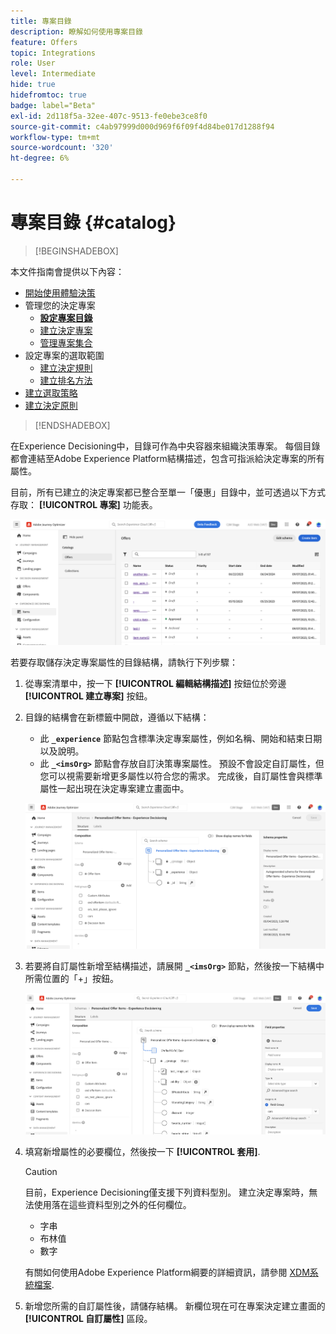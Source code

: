 ```yaml
---
title: 專案目錄
description: 瞭解如何使用專案目錄
feature: Offers
topic: Integrations
role: User
level: Intermediate
hide: true
hidefromtoc: true
badge: label="Beta"
exl-id: 2d118f5a-32ee-407c-9513-fe0ebe3ce8f0
source-git-commit: c4ab97999d000d969f6f09f4d84be017d1288f94
workflow-type: tm+mt
source-wordcount: '320'
ht-degree: 6%

---
```


# 專案目錄 {#catalog}

>[!BEGINSHADEBOX]

本文件指南會提供以下內容：

* [開始使用體驗決策](gs-experience-decisioning.md)
* 管理您的決定專案
   * **[設定專案目錄](catalogs.md)**
   * [建立決定專案](items.md)
   * [管理專案集合](collections.md)
* 設定專案的選取範圍
   * [建立決定規則](rules.md)
   * [建立排名方法](ranking.md)
* [建立選取策略](selection-strategies.md)
* [建立決定原則](create-decision.md)

>[!ENDSHADEBOX]

在Experience Decisioning中，目錄可作為中央容器來組織決策專案。 每個目錄都會連結至Adobe Experience Platform結構描述，包含可指派給決定專案的所有屬性。

目前，所有已建立的決定專案都已整合至單一「優惠」目錄中，並可透過以下方式存取： **[!UICONTROL 專案]** 功能表。

![](assets/catalogs-list.png)

若要存取儲存決定專案屬性的目錄結構，請執行下列步驟：

1. 從專案清單中，按一下 **[!UICONTROL 編輯結構描述]** 按鈕位於旁邊 **[!UICONTROL 建立專案]** 按鈕。

1. 目錄的結構會在新標籤中開啟，遵循以下結構：

   * 此 **`_experience`** 節點包含標準決定專案屬性，例如名稱、開始和結束日期以及說明。
   * 此 **`_<imsOrg>`** 節點會存放自訂決策專案屬性。 預設不會設定自訂屬性，但您可以視需要新增更多屬性以符合您的需求。 完成後，自訂屬性會與標準屬性一起出現在決定專案建立畫面中。

   ![](assets/catalogs-schema.png)

1. 若要將自訂屬性新增至結構描述，請展開 **`_<imsOrg>`** 節點，然後按一下結構中所需位置的「+」按鈕。

   ![](assets/catalogs-add.png)

1. 填寫新增屬性的必要欄位，然後按一下 **[!UICONTROL 套用]**.

   >[!CAUTION]
   >
   >目前，Experience Decisioning僅支援下列資料型別。 建立決定專案時，無法使用落在這些資料型別之外的任何欄位。
   >* 字串
   >* 布林值
   >* 數字

   有關如何使用Adobe Experience Platform綱要的詳細資訊，請參閱 [XDM系統檔案](https://experienceleague.adobe.com/docs/experience-platform/xdm/ui/overview.html?lang=zh-Hant).

1. 新增您所需的自訂屬性後，請儲存結構。 新欄位現在可在專案決定建立畫面的 **[!UICONTROL 自訂屬性]** 區段。
